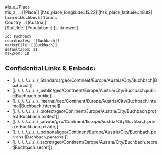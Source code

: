﻿---
location: [48.82,15.22] 
mapzoom: [7,12] 
mapmarker: city 
type: City
tags:
- geo/City


SpocWebEntityId: 29392
isDeleted: false
confidential: public

---
#is_a_/Place  
#is_a_ :: [[Place]] 
[has_place_longitude::15.22] 
[has_place_latitude::48.82] 
[name::Buchbach] 
State ::  
Country :: [[Austria]]  
[StateId::] 
[Population::] 
[Unknown::] 


```leaflet
id: Buchbach
coordinates: [[Buchbach]] 
markerFile: [[Buchbach]] 
defaultZoom: 11 
maxZoom: 18
```


## Confidential Links & Embeds: 
- [[../../../../../../_Standards/geo/Continent/Europe/Austria/City/Buchbach|Buchbach]] 
- [[../../../../../../_public/geo/Continent/Europe/Austria/City/Buchbach.public|Buchbach.public]] 
- [[../../../../../../_internal/geo/Continent/Europe/Austria/City/Buchbach.internal|Buchbach.internal]] 
- [[../../../../../../_protect/geo/Continent/Europe/Austria/City/Buchbach.protect|Buchbach.protect]] 
- [[../../../../../../_private/geo/Continent/Europe/Austria/City/Buchbach.private|Buchbach.private]] 
- [[../../../../../../_personal/geo/Continent/Europe/Austria/City/Buchbach.personal|Buchbach.personal]] 
- [[../../../../../../_secret/geo/Continent/Europe/Austria/City/Buchbach.secret|Buchbach.secret]] 
